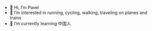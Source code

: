 - 👋 Hi, I’m Pavel
- 👀 I’m interested in running, cycling, walking, traveling on planes and trains
- 🌱 I’m currently learning 中国人
 

<!---
RapidCodeLab/RapidCodeLab is a ✨ special ✨ repository because its `README.md` (this file) appears on your GitHub profile.
You can click the Preview link to take a look at your changes.
--->

